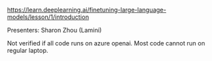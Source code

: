 https://learn.deeplearning.ai/finetuning-large-language-models/lesson/1/introduction

Presenters: Sharon Zhou (Lamini)

Not verified if all code runs on azure openai. Most code cannot run on regular laptop.